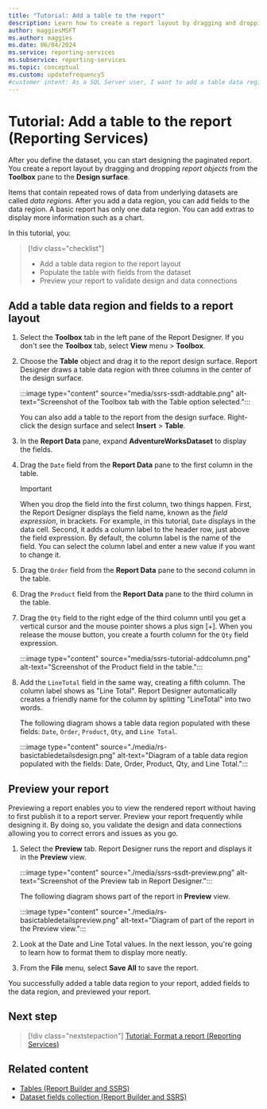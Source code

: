 ```yaml
---
title: "Tutorial: Add a table to the report"
description: Learn how to create a report layout by dragging and dropping report objects, like a table, from the Toolbox pane to the Design surface.
author: maggiesMSFT
ms.author: maggies
ms.date: 06/04/2024
ms.service: reporting-services
ms.subservice: reporting-services
ms.topic: conceptual
ms.custom: updatefrequency5
#customer intent: As a SQL Server user, I want to add a table data region and fields to a report layout using SQL Server Data Tools (SSDT) so that I can effectively design and preview my reports.
---
```

# Tutorial: Add a table to the report (Reporting Services)

After you define the dataset, you can start designing the paginated report. You create a report layout by dragging and dropping *report objects* from the **Toolbox** pane to the **Design surface**. 

Items that contain repeated rows of data from underlying datasets are called *data regions*. After you add a data region, you can add fields to the data region. A basic report has only one data region. You can add extras to display more information such as a chart.

In this tutorial, you:

> [!div class="checklist"]
> * Add a table data region to the report layout
> * Populate the table with fields from the dataset
> * Preview your report to validate design and data connections

## Add a table data region and fields to a report layout

1. Select the **Toolbox** tab in the left pane of the Report Designer. If you don't see the **Toolbox** tab, select **View** menu > **Toolbox**.

1. Choose the **Table** object and drag it to the report design surface. Report Designer draws a table data region with three columns in the center of the design surface. 

    :::image type="content" source="media/ssrs-ssdt-addtable.png" alt-text="Screenshot of the Toolbox tab with the Table option selected.":::

    You can also add a table to the report from the design surface. Right-click the design surface and select **Insert** > **Table**.

1. In the **Report Data** pane, expand **AdventureWorksDataset** to display the fields.

1. Drag the `Date` field from the **Report Data** pane to the first column in the table.

    > [!IMPORTANT]
    > When you drop the field into the first column, two things happen. First, the Report Designer displays the field name, known as the *field expression*, in brackets. For example, in this tutorial, `Date` displays in the data cell. Second, it adds a column label to the header row, just above the field expression. By default, the column label is the name of the field. You can select the column label and enter a new value if you want to change it.

1. Drag the `Order` field from the **Report Data** pane to the second column in the table.

1. Drag the `Product` field from the **Report Data** pane to the third column in the table.

1. Drag the `Qty` field to the right edge of the third column until you get a vertical cursor and the mouse pointer shows a plus sign [+]. When you release the mouse button, you create a fourth column for the `Qty` field expression.

    :::image type="content" source="media/ssrs-tutorial-addcolumn.png" alt-text="Screenshot of the Product field in the table.":::

1. Add the `LineTotal` field in the same way, creating a fifth column. The column label shows as "Line Total". Report Designer automatically creates a friendly name for the column by splitting "LineTotal" into two words.

    The following diagram shows a table data region populated with these fields: `Date`, `Order`, `Product`, `Qty`, and `Line Total`.

    :::image type="content" source="./media/rs-basictabledetailsdesign.png" alt-text="Diagram of a table data region populated with the fields: Date, Order, Product, Qty, and Line Total.":::

## Preview your report

Previewing a report enables you to view the rendered report without having to first publish it to a report server. Preview your report frequently while designing it. By doing so, you validate the design and data connections allowing you to correct errors and issues as you go.

1. Select the **Preview** tab. Report Designer runs the report and displays it in the **Preview** view.

    :::image type="content" source="./media/ssrs-ssdt-preview.png" alt-text="Screenshot of the Preview tab in Report Designer.":::

    The following diagram shows part of the report in **Preview** view.

    :::image type="content" source="./media/rs-basictabledetailspreview.png" alt-text="Diagram of part of the report in the Preview view.":::

1. Look at the Date and Line Total values. In the next lesson, you're going to learn how to format them to display more neatly.

1. From the **File** menu, select **Save All** to save the report.

You successfully added a table data region to your report, added fields to the data region, and previewed your report.

## Next step

> [!div class="nextstepaction"]
> [Tutorial: Format a report &#40;Reporting Services&#41;](lesson-5-formatting-a-report-reporting-services.md)
  
## Related content

- [Tables &#40;Report Builder and SSRS&#41;](report-design/tables-report-builder-and-ssrs.md)  
- [Dataset fields collection &#40;Report Builder and SSRS&#41;](report-data/dataset-fields-collection-report-builder-and-ssrs.md)  
